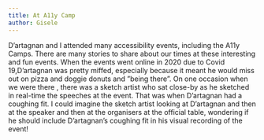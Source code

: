 ```yaml
---
title: At A11y Camp
author: Gisele
---
```


D’artagnan and I attended many accessibility events, including the A11y Camps. There are many stories to share about our times at these interesting and fun events. When the events went online in 2020 due to Covid 19,D’artagnan was pretty miffed, especially because it meant he would miss out on pizza and doggie donuts and ”being there”. On one occasion when we were there , there was a sketch artist who sat close-by as he sketched in real-time the speeches at the event. That was when D’artagnan had a coughing fit. I could imagine the sketch artist looking at D’artagnan and then at the speaker and then at the organisers at the official table, wondering if he should include D’artagnan’s coughing fit in his visual recording of the event!
